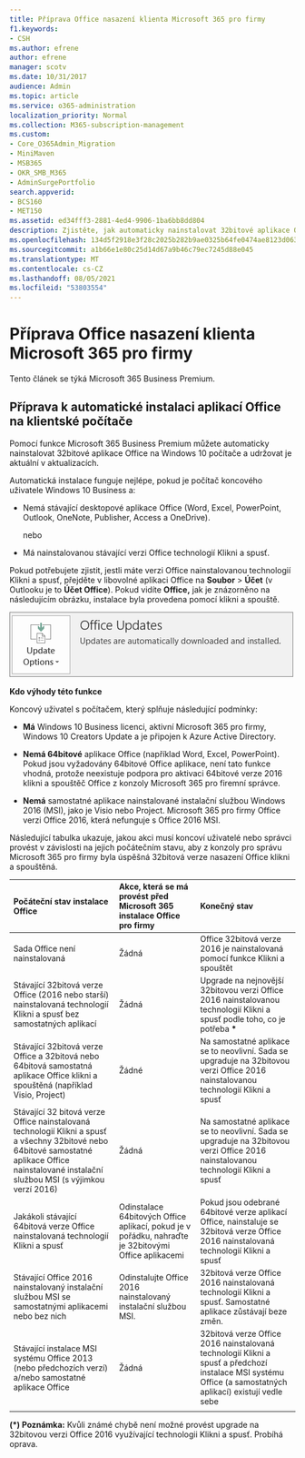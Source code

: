 ```yaml
---
title: Příprava Office nasazení klienta Microsoft 365 pro firmy
f1.keywords:
- CSH
ms.author: efrene
author: efrene
manager: scotv
ms.date: 10/31/2017
audience: Admin
ms.topic: article
ms.service: o365-administration
localization_priority: Normal
ms.collection: M365-subscription-management
ms.custom:
- Core_O365Admin_Migration
- MiniMaven
- MSB365
- OKR_SMB_M365
- AdminSurgePortfolio
search.appverid:
- BCS160
- MET150
ms.assetid: ed34fff3-2881-4ed4-9906-1ba6bb8dd804
description: Zjistěte, jak automaticky nainstalovat 32bitové aplikace Office na Windows 10 počítače a aktualizovat je.
ms.openlocfilehash: 134d5f2918e3f28c2025b282b9ae0325b64fe0474ae8123d0637bb43c4730c55
ms.sourcegitcommit: a1b66e1e80c25d14d67a9b46c79ec7245d88e045
ms.translationtype: MT
ms.contentlocale: cs-CZ
ms.lasthandoff: 08/05/2021
ms.locfileid: "53803554"
---
```

# <a name="prepare-for-office-client-deployment-by-microsoft-365-for-business"></a>Příprava Office nasazení klienta Microsoft 365 pro firmy

Tento článek se týká Microsoft 365 Business Premium.

## <a name="prepare-to-automatically-install-office-apps-to-client-computers"></a>Příprava k automatické instalaci aplikací Office na klientské počítače

Pomocí funkce Microsoft 365 Business Premium můžete automaticky nainstalovat 32bitové aplikace Office na Windows 10 počítače a udržovat je aktuální v aktualizacích.
  
Automatická instalace funguje nejlépe, pokud je počítač koncového uživatele Windows 10 Business a:
  
- Nemá stávající desktopové aplikace Office (Word, Excel, PowerPoint, Outlook, OneNote, Publisher, Access a OneDrive).
    
    nebo
    
- Má nainstalovanou stávající verzi Office technologií Klikni a spusť.
    
Pokud potřebujete zjistit, jestli máte verzi Office nainstalovanou technologií Klikni a spusť, přejděte v libovolné aplikaci Office na **Soubor** \> **Účet** (v Outlooku je to **Účet Office**). Pokud vidíte **Office,** jak je znázorněno na následujícím obrázku, instalace byla provedena pomocí klikni a spouště. 
  
![Screenshot of Office updates in Office app Account](../media/e3439380-fa43-4ed6-ae5d-64851c297df5.png)
  
 **Kdo výhody této funkce**
  
Koncový uživatel s počítačem, který splňuje následující podmínky:
  
- **Má** Windows 10 Business licenci, aktivní Microsoft 365 pro firmy, Windows 10 Creators Update a je připojen k Azure Active Directory. 
    
- **Nemá 64bitové** aplikace Office (například Word, Excel, PowerPoint). Pokud jsou vyžadovány 64bitové Office aplikace, není tato funkce vhodná, protože neexistuje podpora pro aktivaci 64bitové verze 2016 klikni a spouštěč Office z konzoly Microsoft 365 pro firemní správce. 
    
- **Nemá** samostatné aplikace nainstalované instalační službou Windows 2016 (MSI), jako je Visio nebo Project. Microsoft 365 pro firmy Office verzi Office 2016, která nefunguje s Office 2016 MSI. 
    
Následující tabulka ukazuje, jakou akci musí koncoví uživatelé nebo správci provést v závislosti na jejich počátečním stavu, aby z konzoly pro správu Microsoft 365 pro firmy byla úspěšná 32bitová verze nasazení Office klikni a spouštěná.<br/>


|Počáteční stav instalace Office|Akce, která se má provést před Microsoft 365 instalace Office pro firmy|Konečný stav|
|:-----|:-----|:-----|
|Sada Office není nainstalovaná  <br/> |Žádná  <br/> |Office 32bitová verze 2016 je nainstalovaná pomocí funkce Klikni a spouštět  <br/> |
|Stávající 32bitová verze Office (2016 nebo starší) nainstalovaná technologií Klikni a spusť bez samostatných aplikací  <br/> |Žádná  <br/> |Upgrade na nejnovější 32bitovou verzi Office 2016 nainstalovanou technologií Klikni a spusť podle toho, co je potřeba **\*** <br/> |
|Stávající 32bitová verze Office a 32bitová nebo 64bitová samostatná aplikace Office klikni a spouštěná (například Visio, Project)  <br/> |Žádné  <br/> |Na samostatné aplikace se to neovlivní. Sada se upgraduje na 32bitovou verzi Office 2016 nainstalovanou technologií Klikni a spusť  <br/> |
|Stávající 32 bitová verze Office nainstalovaná technologií Klikni a spusť a všechny 32bitové nebo 64bitové samostatné aplikace Office nainstalované instalační službou MSI (s výjimkou verzí 2016)  <br/> |Žádná  <br/> |Na samostatné aplikace se to neovlivní. Sada se upgraduje na 32bitovou verzi Office 2016 nainstalovanou technologií Klikni a spusť  <br/> |
|Jakákoli stávající 64bitová verze Office nainstalovaná technologií Klikni a spusť  <br/> |Odinstalace 64bitových Office aplikací, pokud je v pořádku, nahraďte je 32bitovými Office aplikacemi  <br/> |Pokud jsou odebrané 64bitové verze aplikací Office, nainstaluje se 32bitová verze Office 2016 nainstalovaná technologií Klikni a spusť  <br/> |
|Stávající Office 2016 nainstalovaný instalační službou MSI se samostatnými aplikacemi nebo bez nich  <br/> |Odinstalujte Office 2016 nainstalovaný instalační službou MSI.  <br/> |32bitová verze Office 2016 nainstalovaná technologií Klikni a spusť. Samostatné aplikace zůstávají beze změn.  <br/> |
|Stávající instalace MSI systému Office 2013 (nebo předchozích verzí) a/nebo samostatné aplikace Office  <br/> |Žádná  <br/> |32bitová verze Office 2016 nainstalovaná technologií Klikni a spusť a předchozí instalace MSI systému Office (a samostatných aplikací) existují vedle sebe  <br/> |
||||
   
 **(\*) Poznámka:** Kvůli známé chybě není možné provést upgrade na 32bitovou verzi Office 2016 využívající technologii Klikni a spusť. Probíhá oprava. 
  
